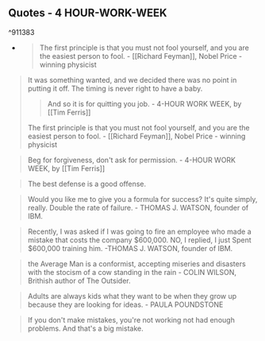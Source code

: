 

## Quotes - 4 HOUR-WORK-WEEK

^911383

- > The first principle is that you must not fool yourself, and you are the easiest person to fool. - [[Richard Feyman]], Nobel Price - winning physicist

> It was something wanted, and we decided there was no point in putting it off. The timing is never right to have a baby.
>> And so it is for quitting you job. -  4-HOUR WORK WEEK, by [[Tim Ferris]]
>> 
> The first principle is that you must not fool yourself, and you are the easiest person to fool. - [[Richard Feyman]], Nobel Price - winning physicist

> Beg for forgiveness, don't ask for permission. -  4-HOUR WORK WEEK, by [[Tim Ferris]]

> The best defense is a good offense.

> Would you like me to give you a formula for success? It's quite simply, really. Double the rate of failure. - THOMAS J. WATSON, founder of IBM.

> Recently, I was asked if I was going to fire an employee who made a mistake that costs the company $600,000. NO, I replied, I just Spent $600,000 training him.    -THOMAS J. WATSON, founder of IBM.

> the Average Man is a conformist, accepting miseries and disasters with the stocism of a cow standing in the rain - COLIN WILSON, Brithish author of The Outsider.

> Adults are always kids what they want to be when they grow up because they are looking for ideas. - PAULA POUNDSTONE

> If you don't make mistakes, you're not working not had enough problems. And that's a big mistake.

